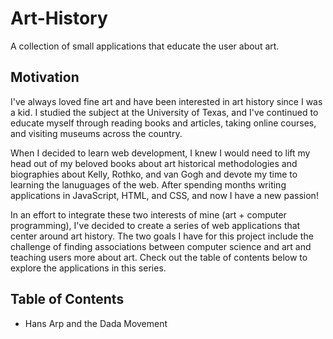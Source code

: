 # Art-History
A collection of small applications that educate the user about art.

## Motivation
I've always loved fine art and have been interested in art history since I was a kid. I studied the subject at the University of Texas, and I've continued to educate myself through reading books and articles, taking online courses, and visiting museums across the country. 

When I decided to learn web development, I knew I would need to lift my head out of my beloved books about art historical methodologies and biographies about Kelly, Rothko, and van Gogh and devote my time to learning the lanuguages of the web. After spending months writing applications in JavaScript, HTML, and CSS, and now I have a new passion! 

In an effort to integrate these two interests of mine (art + computer programming), I've decided to create a series of web applications that center around art history. The two goals I have for this project include the challenge of finding associations between computer science and art and teaching users more about art. Check out the table of contents below to explore the applications in this series.

## Table of Contents
* Hans Arp and the Dada Movement 
